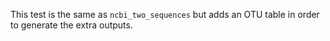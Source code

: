 This test is the same as `ncbi_two_sequences` but adds an OTU table in order to generate the extra outputs.